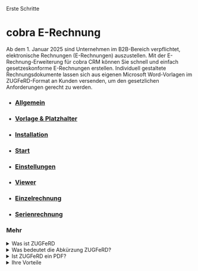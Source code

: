 Erste Schritte

# cobra E-Rechnung 

Ab dem 1. Januar 2025 sind Unternehmen im B2B-Bereich verpflichtet, elektronische Rechnungen (E-Rechnungen) auszustellen. Mit der E-Rechnung-Erweiterung für cobra CRM können Sie schnell und einfach gesetzeskonforme E-Rechnungen erstellen. Individuell gestaltete Rechnungsdokumente lassen sich aus eigenen Microsoft Word-Vorlagen im ZUGFeRD-Format an Kunden versenden, um den gesetzlichen Anforderungen gerecht zu werden.
 
 
* ### [Allgemein](./Allgemeines.md)

* ### [Vorlage & Platzhalter](./Vorlage+Platzhalter.md)

* ### [Installation](./Installation.md)

* ### [Start](./Start.md)

* ### [Einstellungen](./Einstellungen.md)

* ### [Viewer](./Viewer.md)

* ### [Einzelrechnung](./Einzelrechnung.md)

* ### [Serienrechnung](./Serienrechnung.md)

### Mehr


 
<details>
<summary>Was ist ZUGFeRD</summary>
Das ZUGFeRD-Format ist ein hybrides Rechnungsformat
aus einem menschenlesbaren PDF und einem
maschinenlesbaren Anhang mit strukturierten
Daten im XML-Format. In beiden Datei-Elementen
sind die Rechnungsdaten vorhanden.

Bei ZUGFeRD handelt es sich um ein gesetz eskonformes,
übergreifendes E-Rechnungsformat,
das als Standard erstmalig 2014 veröffentlicht
wurde. An seiner Entwicklung waren unterschiedliche
Verbände, Unternehmen, Ministerien
und das „Forum elektronische Rechnung“ (FeRD)
beteiligt. Daraus leitet sich auch der Name ab .
Die Abkürzung ZUGFeRD bedeutet: „Zentraler
User Guide des Forums elektronische Rechnung Deutschland.
</details>

<details>
<summary>Was bedeutet die Abkürzung ZUGFeRD?</summary>
Die Abkürzung steht für "Zentraler User Guide des Forums elektronische Rechnung Deutschland".
</details>

<details>
<summary>Ist ZUGFeRD ein PDF?</summary>
ZUGFeRD ist ein hybrides Datenformat, das ein PDF-Dokument (PDF/A-3) mit strukturierten Rechnungsdaten im XML-Format kombiniert.
</details>

<details>
<summary>Ihre Vorteile</summary>
 
* Einfachere Rechnungsstellung dank klarer und eindeutiger Standards
 
* Weniger Fehler dank automatischer Validierung der Rechnung
  
* Mehr Transparenz durch Einsehen des Bearbeitungssta
  
* Ortsunabhängige, schnelle und zuverlässige Übermittlung der Rechnung
</details>
